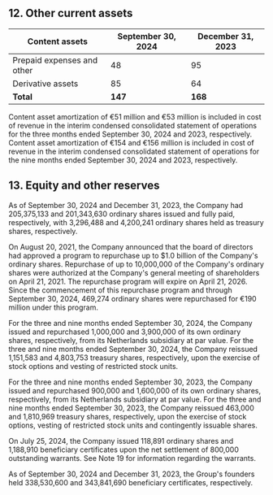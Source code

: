 ## 12. Other current assets

| Content assets         | September 30, 2024 | December 31, 2023 |
|------------------------|--------------------|-------------------|
| Prepaid expenses and other | 48               | 95                |
| Derivative assets         | 85               | 64                |
| **Total**                 | **147**          | **168**           |

Content asset amortization of €51 million and €53 million is included in cost of revenue in the interim condensed consolidated statement of operations for the three months ended September 30, 2024 and 2023, respectively. Content asset amortization of €154 and €156 million is included in cost of revenue in the interim condensed consolidated statement of operations for the nine months ended September 30, 2024 and 2023, respectively.

## 13. Equity and other reserves

As of September 30, 2024 and December 31, 2023, the Company had 205,375,133 and 201,343,630 ordinary shares issued and fully paid, respectively, with 3,296,488 and 4,200,241 ordinary shares held as treasury shares, respectively.

On August 20, 2021, the Company announced that the board of directors had approved a program to repurchase up to $1.0 billion of the Company's ordinary shares. Repurchase of up to 10,000,000 of the Company's ordinary shares were authorized at the Company's general meeting of shareholders on April 21, 2021. The repurchase program will expire on April 21, 2026. Since the commencement of this repurchase program and through September 30, 2024, 469,274 ordinary shares were repurchased for €190 million under this program.

For the three and nine months ended September 30, 2024, the Company issued and repurchased 1,000,000 and 3,900,000 of its own ordinary shares, respectively, from its Netherlands subsidiary at par value. For the three and nine months ended September 30, 2024, the Company reissued 1,151,583 and 4,803,753 treasury shares, respectively, upon the exercise of stock options and vesting of restricted stock units.

For the three and nine months ended September 30, 2023, the Company issued and repurchased 900,000 and 1,600,000 of its own ordinary shares, respectively, from its Netherlands subsidiary at par value. For the three and nine months ended September 30, 2023, the Company reissued 463,000 and 1,810,969 treasury shares, respectively, upon the exercise of stock options, vesting of restricted stock units and contingently issuable shares.

On July 25, 2024, the Company issued 118,891 ordinary shares and 1,188,910 beneficiary certificates upon the net settlement of 800,000 outstanding warrants. See Note 19 for information regarding the warrants.

As of September 30, 2024 and December 31, 2023, the Group's founders held 338,530,600 and 343,841,690 beneficiary certificates, respectively.